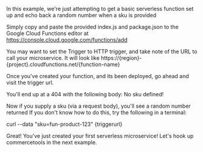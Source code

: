 In this example, we're just attempting to get a basic serverless function set up and echo back a random number when a sku is provided

Simply copy and paste the provided index.js and package.json to the Google Cloud Functions editor at https://console.cloud.google.com/functions/add

You may want to set the Trigger to HTTP trigger, and take note of the URL to call your microservice. It will look like https://{region}-{project}.cloudfunctions.net/{function-name}

Once you've created your function, and its been deployed, go ahead and visit the trigger url.

You'll end up at a 404 with the following body: No sku defined!

Now if you supply a sku (via a request body), you'll see a random number returned
If you don't know how to do this, try the following in a terminal:

curl --data "sku=fun-product-123" {triggerurl}

Great! You've just created your first serverless microservice!  Let's hook up commercetools in the next example.

